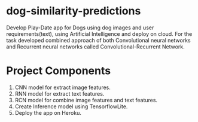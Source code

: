 # dog-similarity-predictions

Develop Play-Date app for Dogs using dog images and user requirements(text), using Artificial Intelligence and deploy on cloud. For the task developed combined approach of both Convolutional neural networks and Recurrent neural networks called Convolutional-Recurrent Network. 

# Project Components
1. CNN model for extract image features.
2. RNN model for extract text features.
3. RCN model for combine image features and text features.
3. Create Inference model using TensorflowLite.
5. Deploy the app on Heroku.
